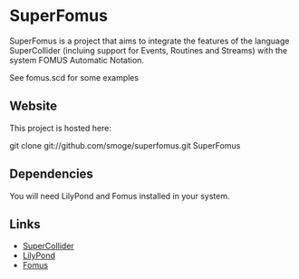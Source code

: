 SuperFomus
==========

SuperFomus is a project that aims to integrate the features of the language SuperCollider (incluing support for Events, Routines and Streams) with the system FOMUS Automatic Notation.

See fomus.scd for some examples


Website
-------

This project is hosted here:

git clone git://github.com/smoge/superfomus.git SuperFomus


Dependencies
------------

You will need LilyPond and Fomus installed in your system.


Links
-----

- [SuperCollider](http://supercollider.sourceforge.net/)
- [LilyPond](http://lilypond.org/)
- [Fomus](http://sourceforge.net/projects/fomus/)

    

